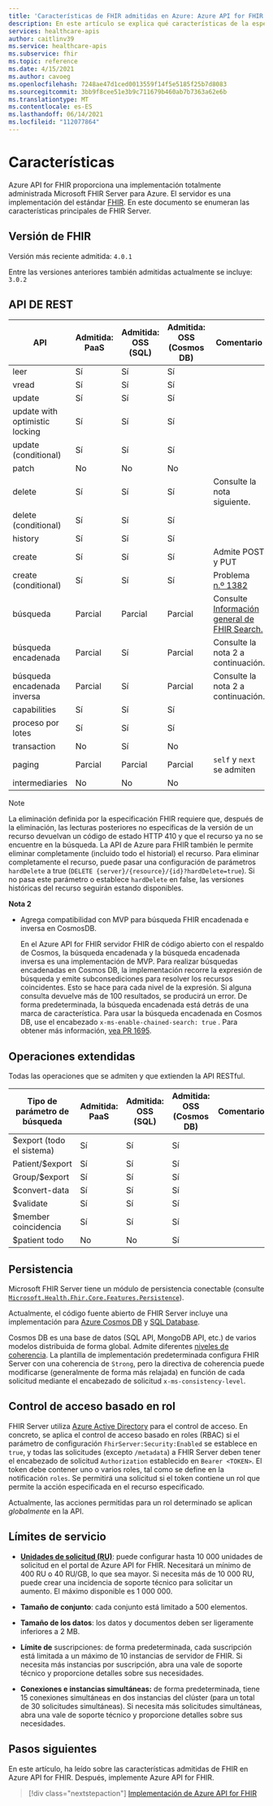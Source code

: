 ```yaml
---
title: 'Características de FHIR admitidas en Azure: Azure API for FHIR'
description: En este artículo se explica qué características de la especificación de FHIR se implementan en Azure API for FHIR
services: healthcare-apis
author: caitlinv39
ms.service: healthcare-apis
ms.subservice: fhir
ms.topic: reference
ms.date: 4/15/2021
ms.author: cavoeg
ms.openlocfilehash: 7248ae47d1ced0013559f14f5e5185f25b7d8083
ms.sourcegitcommit: 3bb9f8cee51e3b9c711679b460ab7b7363a62e6b
ms.translationtype: MT
ms.contentlocale: es-ES
ms.lasthandoff: 06/14/2021
ms.locfileid: "112077864"
---
```

# <a name="features"></a>Características

Azure API for FHIR proporciona una implementación totalmente administrada Microsoft FHIR Server para Azure. El servidor es una implementación del estándar [FHIR](https://hl7.org/fhir). En este documento se enumeran las características principales de FHIR Server.

## <a name="fhir-version"></a>Versión de FHIR

Versión más reciente admitida: `4.0.1`

Entre las versiones anteriores también admitidas actualmente se incluye: `3.0.2`

## <a name="rest-api"></a>API DE REST

| API                            | Admitida: PaaS | Admitida: OSS (SQL) | Admitida: OSS (Cosmos DB) | Comentario                                             |
|--------------------------------|-----------|-----------|-----------|-----------------------------------------------------|
| leer                           | Sí       | Sí       | Sí       |                                                     |
| vread                          | Sí       | Sí       | Sí       |                                                     |
| update                         | Sí       | Sí       | Sí       |                                                     |
| update with optimistic locking | Sí       | Sí       | Sí       |                                                     |
| update (conditional)           | Sí       | Sí       | Sí       |                                                     |
| patch                          | No        | No        | No        |                                                     |
| delete                         | Sí       | Sí       | Sí       |  Consulte la nota siguiente.                                   |
| delete (conditional)           | Sí       | Sí        | Sí        |                                                     |
| history                        | Sí       | Sí       | Sí       |                                                     |
| create                         | Sí       | Sí       | Sí       | Admite POST y PUT                               |
| create (conditional)           | Sí       | Sí       | Sí       | Problema [n.º 1382](https://github.com/microsoft/fhir-server/issues/1382) |
| búsqueda                         | Parcial   | Parcial   | Parcial   | Consulte [Información general de FHIR Search.](overview-of-search.md)                           |
| búsqueda encadenada                 | Parcial       | Sí       | Parcial   | Consulte la nota 2 a continuación.                                   |
| búsqueda encadenada inversa         | Parcial       | Sí       | Parcial   | Consulte la nota 2 a continuación.                                   |
| capabilities                   | Sí       | Sí       | Sí       |                                                     |
| proceso por lotes                          | Sí       | Sí       | Sí       |                                                     |
| transaction                    | No        | Sí       | No        |                                                     |
| paging                         | Parcial   | Parcial   | Parcial   | `self` y `next` se admiten                     |
| intermediaries                 | No        | No        | No        |                                                     |

> [!Note]
> La eliminación definida por la especificación FHIR requiere que, después de la eliminación, las lecturas posteriores no específicas de la versión de un recurso devuelvan un código de estado HTTP 410 y que el recurso ya no se encuentre en la búsqueda. La API de Azure para FHIR también le permite eliminar completamente (incluido todo el historial) el recurso. Para eliminar completamente el recurso, puede pasar una configuración de parámetros `hardDelete` a true (`DELETE {server}/{resource}/{id}?hardDelete=true`). Si no pasa este parámetro o establece `hardDelete` en false, las versiones históricas del recurso seguirán estando disponibles.


 **Nota 2**
* Agrega compatibilidad con MVP para búsqueda FHIR encadenada e inversa en CosmosDB. 

  En el Azure API for FHIR servidor FHIR de código abierto con el respaldo de Cosmos, la búsqueda encadenada y la búsqueda encadenada inversa es una implementación de MVP. Para realizar búsquedas encadenadas en Cosmos DB, la implementación recorre la expresión de búsqueda y emite subconsediciones para resolver los recursos coincidentes. Esto se hace para cada nivel de la expresión. Si alguna consulta devuelve más de 100 resultados, se producirá un error. De forma predeterminada, la búsqueda encadenada está detrás de una marca de característica. Para usar la búsqueda encadenada en Cosmos DB, use el encabezado `x-ms-enable-chained-search: true` . Para obtener más información, [vea PR 1695](https://github.com/microsoft/fhir-server/pull/1695).

## <a name="extended-operations"></a>Operaciones extendidas

Todas las operaciones que se admiten y que extienden la API RESTful.

| Tipo de parámetro de búsqueda | Admitida: PaaS | Admitida: OSS (SQL) | Admitida: OSS (Cosmos DB) | Comentario |
|------------------------|-----------|-----------|-----------|---------|
| $export (todo el sistema) | Sí       | Sí       | Sí       |         |
| Patient/$export        | Sí       | Sí       | Sí       |         |
| Group/$export          | Sí       | Sí       | Sí       |         |
| $convert-data          | Sí       | Sí       | Sí       |         |
| $validate              | Sí       | Sí       | Sí       |         |
| $member coincidencia          | Sí       | Sí       | Sí       |         |
| $patient todo    | No        | No        | Sí       |         |

## <a name="persistence"></a>Persistencia

Microsoft FHIR Server tiene un módulo de persistencia conectable (consulte [`Microsoft.Health.Fhir.Core.Features.Persistence`](https://github.com/Microsoft/fhir-server/tree/master/src/Microsoft.Health.Fhir.Core/Features/Persistence)).

Actualmente, el código fuente abierto de FHIR Server incluye una implementación para [Azure Cosmos DB](../../cosmos-db/index-overview.md) y [SQL Database](https://azure.microsoft.com/services/sql-database/).

Cosmos DB es una base de datos (SQL API, MongoDB API, etc.) de varios modelos distribuida de forma global. Admite diferentes [niveles de coherencia](../../cosmos-db/consistency-levels.md). La plantilla de implementación predeterminada configura FHIR Server con una coherencia de `Strong`, pero la directiva de coherencia puede modificarse (generalmente de forma más relajada) en función de cada solicitud mediante el encabezado de solicitud `x-ms-consistency-level`.

## <a name="role-based-access-control"></a>Control de acceso basado en rol

FHIR Server utiliza [Azure Active Directory](https://azure.microsoft.com/services/active-directory/) para el control de acceso. En concreto, se aplica el control de acceso basado en roles (RBAC) si el parámetro de configuración `FhirServer:Security:Enabled` se establece en `true`, y todas las solicitudes (excepto `/metadata`) a FHIR Server deben tener el encabezado de solicitud `Authorization` establecido en `Bearer <TOKEN>`. El token debe contener uno o varios roles, tal como se define en la notificación `roles`. Se permitirá una solicitud si el token contiene un rol que permite la acción especificada en el recurso especificado.

Actualmente, las acciones permitidas para un rol determinado se aplican *globalmente* en la API.

## <a name="service-limits"></a>Límites de servicio

* [**Unidades de solicitud (RU)**](../../cosmos-db/concepts-limits.md): puede configurar hasta 10 000 unidades de solicitud en el portal de Azure API for FHIR. Necesitará un mínimo de 400 RU o 40 RU/GB, lo que sea mayor. Si necesita más de 10 000 RU, puede crear una incidencia de soporte técnico para solicitar un aumento. El máximo disponible es 1 000 000.

* **Tamaño de conjunto**: cada conjunto está limitado a 500 elementos.

* **Tamaño de los datos**: los datos y documentos deben ser ligeramente inferiores a 2 MB.

* **Límite de** suscripciones: de forma predeterminada, cada suscripción está limitada a un máximo de 10 instancias de servidor de FHIR. Si necesita más instancias por suscripción, abra una vale de soporte técnico y proporcione detalles sobre sus necesidades.

* **Conexiones e instancias simultáneas:** de forma predeterminada, tiene 15 conexiones simultáneas en dos instancias del clúster (para un total de 30 solicitudes simultáneas). Si necesita más solicitudes simultáneas, abra una vale de soporte técnico y proporcione detalles sobre sus necesidades.

## <a name="next-steps"></a>Pasos siguientes

En este artículo, ha leído sobre las características admitidas de FHIR en Azure API for FHIR. Después, implemente Azure API for FHIR.
 
>[!div class="nextstepaction"]
>[Implementación de Azure API for FHIR](fhir-paas-portal-quickstart.md)
